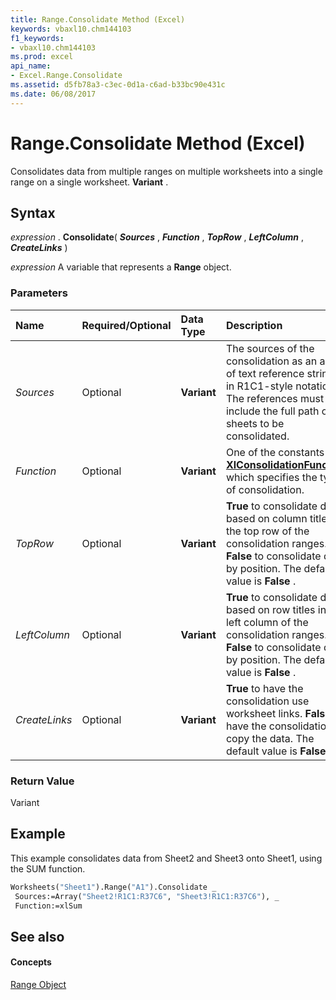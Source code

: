 ```yaml
---
title: Range.Consolidate Method (Excel)
keywords: vbaxl10.chm144103
f1_keywords:
- vbaxl10.chm144103
ms.prod: excel
api_name:
- Excel.Range.Consolidate
ms.assetid: d5fb78a3-c3ec-0d1a-c6ad-b33bc90e431c
ms.date: 06/08/2017
---
```



# Range.Consolidate Method (Excel)

Consolidates data from multiple ranges on multiple worksheets into a single range on a single worksheet.  **Variant** .


## Syntax

 _expression_ . **Consolidate**( **_Sources_** , **_Function_** , **_TopRow_** , **_LeftColumn_** , **_CreateLinks_** )

 _expression_ A variable that represents a **Range** object.


### Parameters



|**Name**|**Required/Optional**|**Data Type**|**Description**|
|:-----|:-----|:-----|:-----|
| _Sources_|Optional| **Variant**|The sources of the consolidation as an array of text reference strings in R1C1-style notation. The references must include the full path of sheets to be consolidated.|
| _Function_|Optional| **Variant**|One of the constants of  **[XlConsolidationFunction](xlconsolidationfunction-enumeration-excel.md)** which specifies the type of consolidation.|
| _TopRow_|Optional| **Variant**| **True** to consolidate data based on column titles in the top row of the consolidation ranges. **False** to consolidate data by position. The default value is **False** .|
| _LeftColumn_|Optional| **Variant**| **True** to consolidate data based on row titles in the left column of the consolidation ranges. **False** to consolidate data by position. The default value is **False** .|
| _CreateLinks_|Optional| **Variant**| **True** to have the consolidation use worksheet links. **False** to have the consolidation copy the data. The default value is **False** .|

### Return Value

Variant


## Example

This example consolidates data from Sheet2 and Sheet3 onto Sheet1, using the SUM function.


```vb
Worksheets("Sheet1").Range("A1").Consolidate _ 
 Sources:=Array("Sheet2!R1C1:R37C6", "Sheet3!R1C1:R37C6"), _ 
 Function:=xlSum
```


## See also


#### Concepts


[Range Object](range-object-excel.md)

